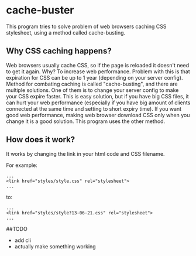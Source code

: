 # cache-buster

This program tries to solve problem of web browsers caching CSS stylesheet, using a method called cache-busting.

## Why CSS caching happens?

Web browsers usually cache CSS, so if the page is reloaded it doesn't need to get it again. Why? To increase web performance. Problem with this is that expiration for CSS can be up to 1 year (depending on your server config). Method for combating caching is called "cache-busting", and there are multiple solutions. One of them is to change your server config to make your CSS expire faster. This is easy solution, but if you have big CSS files, it can hurt your web performance (especially if you have big amount of clients connected at the same time and setting to short expiry time). If you want good web performance, making web browser download CSS only when you change it is a good solution. This program uses the other method.

## How does it work?

It works by changing the link in your html code and CSS filename.

For example:
```
...
<link href="styles/style.css" rel="stylesheet">
...
```
to:
```
...
<link href="styles/style?13-06-21.css" rel="stylesheet">
...
```

##TODO
- add cli
- actually make something working
